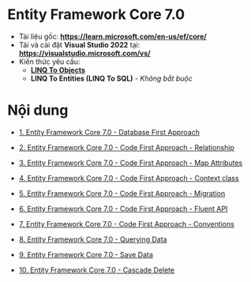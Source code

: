 # Entity Framework Core 7.0

* Tài liệu gốc: **https://learn.microsoft.com/en-us/ef/core/**
* Tải và cài đặt **Visual Studio 2022** tại: **https://visualstudio.microsoft.com/vs/**
* Kiến thức yêu cầu:
    * [**LINQ To Objects**](https://github.com/toabaobutchi/language-intergrated-query)
    * **LINQ To Entities (LINQ To SQL)** - *Không bắt buộc*
 
# Nội dung

* [1. Entity Framework Core 7.0 - Database First Approach](/efcore7_001_database_first_approach.md)

* [2. Entity Framework Core 7.0 - Code First Approach - Relationship](/efcore7_002_code_first_approach_relationship.md)

* [3. Entity Framework Core 7.0 - Code First Approach - Map Attributes](/3_efcore7_code_first_approach_map_attributes.md)

* [4. Entity Framework Core 7.0 - Code First Approach - Context class](/4_efcore7_code_first_approach_context_class.md)

* [5. Entity Framework Core 7.0 - Code First Approach - Migration](/5_efcore7_code_first_approach_migration.md)

* [6. Entity Framework Core 7.0 - Code First Approach - Fluent API](/6_efcore7_code_first_approach_fluent_api.md)

* [7. Entity Framework Core 7.0 - Code First Approach - Conventions](/7_efcore7_code_first_approach_conventions.md)

* [8. Entity Framework Core 7.0 - Querying Data](/8_efcore7_querying_data.md)

* [9. Entity Framework Core 7.0 - Save Data](/9_efcore7_save_data.md)

* [10. Entity Framework Core 7.0 - Cascade Delete](/10_efcore7_cascade_delete.md)
